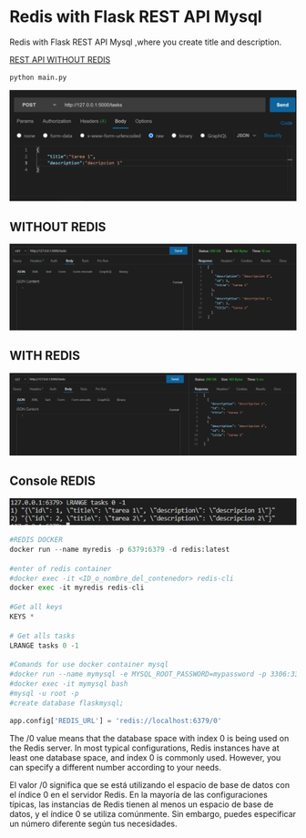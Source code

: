 # Redis with Flask REST API Mysql 
<p align="justify">
Redis with Flask REST API Mysql ,where you create title and description.
</p>

[ REST API WITHOUT REDIS](https://github.com/diegoperea20/Flask-REST-API-Organized)


```python
python main.py
```
<p align="center">
  <img src="README-images\example-REST.png" alt="StepLast">
</p>



## WITHOUT REDIS 
<p align="center">
  <img src="README-images\without-redis-only-mysql.PNG" alt="StepLast">
</p>



## WITH REDIS 
<p align="center">
  <img src="README-images\with-redis-mysql.PNG" alt="StepLast">
</p>

## Console REDIS 
<p align="center">
  <img src="README-images\redis-console.PNG" alt="StepLast">
</p>



```python
#REDIS DOCKER
docker run --name myredis -p 6379:6379 -d redis:latest

#enter of redis container 
#docker exec -it <ID_o_nombre_del_contenedor> redis-cli
docker exec -it myredis redis-cli

#Get all keys
KEYS *

# Get alls tasks
LRANGE tasks 0 -1

#Comands for use docker container mysql
#docker run --name mymysql -e MYSQL_ROOT_PASSWORD=mypassword -p 3306:3306 -d mysql:latest
#docker exec -it mymysql bash
#mysql -u root -p
#create database flaskmysql;
```

```python
app.config['REDIS_URL'] = 'redis://localhost:6379/0' 
```
The /0 value means that the database space with index 0 is being used on the Redis server. In most typical configurations, Redis instances have at least one database space, and index 0 is commonly used. However, you can specify a different number according to your needs.

El valor /0 significa que se está utilizando el espacio de base de datos con el índice 0 en el servidor Redis. En la mayoría de las configuraciones típicas, las instancias de Redis tienen al menos un espacio de base de datos, y el índice 0 se utiliza comúnmente. Sin embargo, puedes especificar un número diferente según tus necesidades.